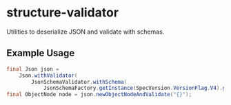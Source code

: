 # structure-validator

Utilities to deserialize JSON and validate with schemas.

## Example Usage

```java
final Json json =
    Json.withValidator(
        JsonSchemaValidator.withSchema(
            JsonSchemaFactory.getInstance(SpecVersion.VersionFlag.V4).getSchema(schema)));
final ObjectNode node = json.newObjectNodeAndValidate("{}");
```
